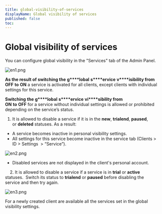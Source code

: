 ```yaml
---
title: global-visibility-of-services
displayName: Global visibility of services
published: false
toc:
---
```


# Global visibility of services

You can configure global visibility in the "Services" tab of the Admin Panel.

<img src="https://reseller.support.gcore.com/hc/article_attachments/360007026958/en1.png" alt="en1.png">

**As the result of switching the** **g****lobal** **s****ervice** **v****isibility from OFF** **to** **ON** a service is activated for all clients, except clients with individual settings for this service.  

**Switching** **the** **g****lobal** **s****ervice** **vi****sibility from ON** **to** **OFF** for a service without individual settings is allowed or prohibited depending on the service’s status.   

1.  It is allowed to disable a service if it is in the **new**, **trialend**, **paused**, or **deleted** statuses. As a result:

*   A service becomes inactive in personal visibility settings.
*   All settings for this service become inactive in the service tab (Clients > ID > Settings  > “Service”).  

<img src="https://reseller.support.gcore.com/hc/article_attachments/360007026978/en2.png" alt="en2.png">

*   Disabled services are not displayed in the client's personal account. 

    2. It is allowed to disable a service if a service is in **trial** or **active** statuses.  Switch its status to **trialend** or **paused** before disabling the service and then try again.

<img src="https://reseller.support.gcore.com/hc/article_attachments/360006945157/en3.png" alt="en3.png">

For a newly created client are available all the services set in the global visibility settings.
